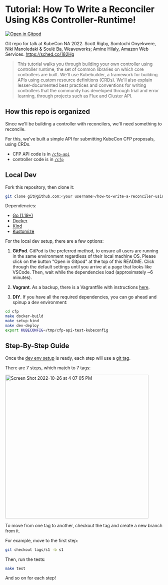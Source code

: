 # Tutorial: How To Write a Reconciler Using K8s Controller-Runtime!

[![Open in Gitpod](https://gitpod.io/button/open-in-gitpod.svg)](https://gitpod.io/#https://github.com/kfox1111/how-to-write-a-reconciler-using-k8s-controller-runtime)

Git repo for talk at KubeCon NA 2022. Scott Rigby, Somtochi Onyekwere, Niki Manoledaki & Soulé Ba, Weaveworks; Amine Hilaly, Amazon Web Services. <https://sched.co/182Hg>

> This tutorial walks you through building your own controller using controller runtime, the set of common libraries on which core controllers are built. We'll use Kubebuilder, a framework for building APIs using custom resource definitions (CRDs). We'll also explain lesser-documented best practices and conventions for writing controllers that the community has developed through trial and error learning, through projects such as Flux and Cluster API.

## How this repo is organized

Since we'll be building a controller with reconcilers, we'll need something to reconcile.

For this, we've built a simple API for submitting KubeCon CFP proposals, using CRDs.

- CFP API code is in [`/cfp-api`](cfp-api/README.md)
- controller code is in [`/cfp`](cfp/README.md)

## Local Dev

Fork this repository, then clone it:
```bash
git clone git@github.com:<your username>/how-to-write-a-reconciler-using-k8s-controller-runtime.git
```

Dependencies:
- [Go (1.19+)](https://go.dev/dl/)
- [Docker](https://docs.docker.com/get-docker/)
- [Kind](https://kind.sigs.k8s.io/docs/user/quick-start/#installation)
- [Kustomize](https://kubectl.docs.kubernetes.io/installation/kustomize/)

For the local dev setup, there are a few options:
1. **GitPod**. GitPod is the preferred method, to ensure all users are running in the same environment regardless of their local machine OS. Please click on the button "Open in Gitpod" at the top of this README. Click through the default settings until you arrive at a page that looks like VSCode. Then, wait while the dependencies load (approximately ~6 minutes).

2. **Vagrant**. As a backup, there is a Vagrantfile with instructions [here](dev/vagrant/README.md).
3. **DIY**. If you have all the required dependencies, you can go ahead and spinup a dev environment:
```bash
cd cfp
make docker-build
make setup-kind
make dev-deploy
export KUBECONFIG=/tmp/cfp-api-test-kubeconfig
```

## Step-By-Step Guide

Once the [dev env setup](#local-dev) is ready, each step will use a [git tag](https://git-scm.com/book/en/v2/Git-Basics-Tagging). 

There are 7 steps, which match to 7 tags:

<img width="458" alt="Screen Shot 2022-10-26 at 4 07 05 PM" src="https://user-images.githubusercontent.com/407675/198126519-28475fc7-6ef8-44c6-b380-4287631032cd.png">

To move from one tag to another, checkout the tag and create a new branch from it.

For example, move to the first step:
```bash
git checkout tags/s1 -b s1
```

Then, run the tests: 
```bash
make test
```

And so on for each step!
